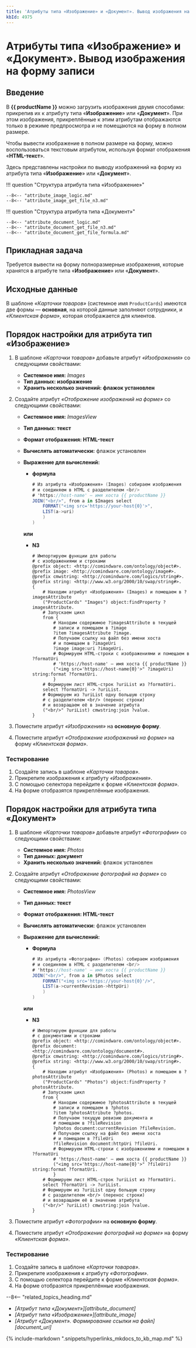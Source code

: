 ```yaml
---
title: 'Атрибуты типа «Изображение» и «Документ». Вывод изображения на форму записи'
kbId: 4975
---
```


# Атрибуты типа «Изображение» и «Документ». Вывод изображения на форму записи

## Введение

В **{{ productName }}** можно загрузить изображения двумя способами: прикрепив их к атрибуту типа «**Изображение**» или «**Документ**». При этом изображения, прикреплённые к этим атрибутам отображаются только в режиме предпросмотра и не помещаются на форму в полном размере.

Чтобы вывести изображение в полном размере на форму, можно воспользоваться текстовым атрибутом, используя формат отображения «**HTML-текст**».

Здесь представлены настройки по выводу изображений на форму из атрибута типа «**Изображение**» или «**Документ**».

!!! question "Структура атрибута типа «Изображение»"

    --8<-- "attribute_image_logic.md"
    --8<-- "attribute_image_get_file_n3.md"

!!! question "Структура атрибута типа «Документ»"

    --8<-- "attribute_document_logic.md"
    --8<-- "attribute_document_get_file_n3.md"
    --8<-- "attribute_document_get_file_formula.md"

## Прикладная задача

Требуется вывести на форму полноразмерные изображения, которые хранятся в атрибуте типа «**Изображение**» или «**Документ**».

## Исходные данные

В шаблоне _«Карточки товаров»_ (системное имя `ProductCards`) имеются две формы — **основная**, на которой данные заполняют сотрудники, и _«Клиентская форма»_, которая отображается для клиентов.

## Порядок настройки для атрибута тип «Изображение»

1. В шаблоне _«Карточки товаров»_ добавьте атрибут _«Изображения»_ со следующими свойствами:

    - **Системное имя:** _Images_
    - **Тип данных: изображение**
    - **Хранить несколько значений: флажок установлен**

2. Создайте атрибут _«Отображение изображений на форме»_ со следующими свойствами:

    - **Системное имя:** _ImagesView_
    - **Тип данных: текст**
    - **Формат отображения: HTML-текст**
    - **Вычислять автоматически:** флажок установлен
    - **Выражение для вычислений:**
        - **формула**

            ``` cs
            # Из атрибута «Изображения» (Images) собираем изображения
            # и соединяем в HTML с разделителем <br/>
            # 'https://host-name' — имя хоста {{ productName }}
            JOIN("<br/>", from a in $Images select
                FORMAT("<img src='https://your-host{0}'>", 
                LIST(a->uri)
                )
            )
            ```

        **или**

        - **N3**

            ``` turtle
            # Импортируем функции для работы
            # с изображениями и строками
            @prefix object: <http://comindware.com/ontology/object#>.
            @prefix image: <http://comindware.com/ontology/image#>.
            @prefix cmwstring: <http://comindware.com/logics/string#>.
            @prefix string: <http://www.w3.org/2000/10/swap/string#>.
            {
                # Находим атрибут «Изображения» (Images) и помещаем в ?imagesAttribute
                ("ProductCards" "Images") object:findProperty ?imagesAttribute.
                # Запускаем цикл
                from {
                    # Находим содержимое ?imagesAttribute в текущей
                    # записи и помещаем в ?image
                    ?item ?imagesAttribute ?image.
                    # Получаем ссылку на файл без имени хоста
                    # и помещаем в ?imageUri
                    ?image image:uri ?imageUri.
                    # Формируем HTML-строки c изображениями и помещаем в ?formatUri
                    # 'https://host-name' — имя хоста {{ productName }}
                    ("<img src='https://host-name{0}'>" ?imageUri) string:format ?formatUri.
                    }
                # Формируем лист HTML-строк ?uriList из ?formatUri.
                select ?formatUri -> ?uriList.
                # Формируем из ?uriList одну большую строку
                # с разделителем <br/> (перенос строки)
                # и возвращаем её в значение атрибута
                ("<br/>" ?uriList) cmwstring:join ?value.
            }
            ```

3. Поместите атрибут _«Изображения»_ на **основную форму**.
4. Поместите атрибут _«Отображение изображений на форме»_ на форму _«Клиентская форма»_.

### Тестирование

1. Создайте запись в шаблоне _«Карточки товаров»_.
2. Прикрепите изображения к атрибуту _«Изображения»_.
3. С помощью селектора <i class="fa-light  fa-angle-down"></i> перейдите к форме _«Клиентская форма»_.
4. На форме отобразятся прикреплённые изображения.

## Порядок настройки для атрибута типа «Документ»

1. В шаблоне _«Карточки товаров»_ добавьте атрибут _«Фотографии»_ со следующими свойствами:

    - **Системное имя:** _Photos_
    - **Тип данных: документ**
    - **Хранить несколько значений:** флажок установлен

2. Создайте атрибут _«Отображение фотографий на форме»_ со следующими свойствами:

    - **Системное имя:** _PhotosView_
    - **Тип данных: текст**
    - **Формат отображения: HTML-текст**
    - **Вычислять автоматически:** флажок установлен
    - **Выражение для вычислений:**
        - **Формула**

            ``` cs
            # Из атрибута «Фотографии» (Photos) собираем изображения
            # и соединяем в HTML с разделителем <br/>
            # 'https://host-name' — имя хоста {{ productName }}
            JOIN("<br/>", from a in $Photos select
                FORMAT("<img src='https://your-host{0}'/>", 
                LIST(a->currentRevision->httpUri)
                )
            )
            ```

        **или**

        - **N3**

            ``` turtle
            # Импортируем функции для работы
            # с документами и строками
            @prefix object: <http://comindware.com/ontology/object#>.
            @prefix document: <http://comindware.com/ontology/document#>.
            @prefix cmwstring: <http://comindware.com/logics/string#>.
            @prefix string: <http://www.w3.org/2000/10/swap/string#>.
            {
                # Находим атрибут «Изображения» (Photos) и помещаем в ?photosAttribute
                ("ProductCards" "Photos") object:findProperty ?photosAttribute.
                # Запускаем цикл
                from {
                    # Находим содержимое ?photosAttribute в текущей
                    # записи и помещаем в ?photos
                    ?item ?photosAttribute ?photos.
                    # Получаем текущую ревизию документа и
                    # помещаем в ?fileRevision
                    ?photos document:currentRevision ?fileRevision.
                    # Получаем ссылку на файл без имени хоста
                    # и помещаем в ?fileUri
                    ?fileRevision document:httpUri ?fileUri.
                    # Формируем HTML-строки c изображениями и помещаем в ?formatUri
                    # 'https://host-name' — имя хоста {{ productName }}
                    ("<img src='https://host-name{0}'>" ?fileUri) string:format ?formatUri.
                    }
                # Формируем лист HTML-строк ?uriList из ?formatUri.
                select ?formatUri -> ?uriList.
                # Формируем из ?uriList одну большую строку
                # с разделителем <br/> (перенос строки)
                # и возвращаем её в значение атрибута
                ("<br/>" ?uriList) cmwstring:join ?value.
            }
            ```

3. Поместите атрибут _«Фотографии»_ на **основную форму**.
4. Поместите атрибут _«Отображение фотографий на форме»_ на форму _«Клиентская форма»_.

### Тестирование

1. Создайте запись в шаблоне _«Карточки товаров»_.
2. Прикрепите изображения к атрибуту _«Фотографии»_.
3. С помощью селектора <i class="fa-light  fa-angle-down"></i> перейдите к форме _«Клиентская форма»_.
4. На форме отобразятся прикреплённые изображения.

<div class="relatedTopics" markdown="block">

--8<-- "related_topics_heading.md"

- _[Атрибут типа «Документ»][attribute_document]_
- _[Атрибут типа «Изображение»][attribute_image]_
- _[Атрибут «Документ». Формирование ссылки на файл][document_uri]_

</div>

{% include-markdown ".snippets/hyperlinks_mkdocs_to_kb_map.md" %}
